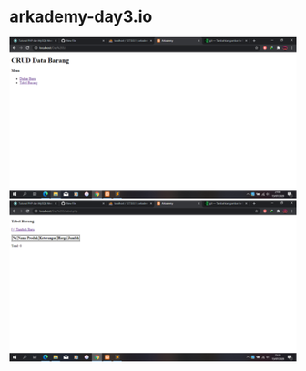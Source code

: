 # arkademy-day3.io
<img src="/screenshot/awal.png" alt="awal"/>
<img src="/screenshot/hapus isi tabel.png" alt="hapus isi tabel"/>
